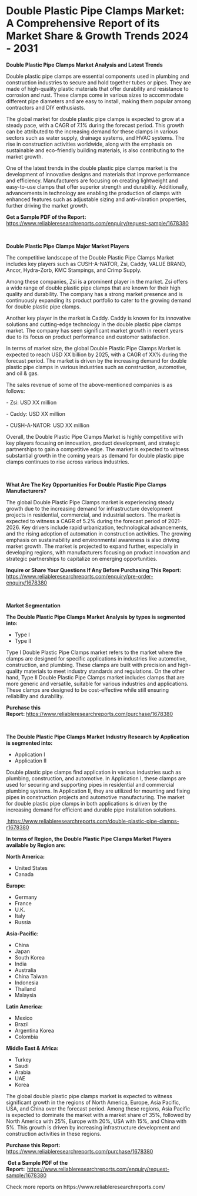 <p><h1>Double Plastic Pipe Clamps Market: A Comprehensive Report of its Market Share & Growth Trends 2024 - 2031</h1></p><p><strong>Double Plastic Pipe Clamps Market Analysis and Latest Trends</strong></p>
<p><p>Double plastic pipe clamps are essential components used in plumbing and construction industries to secure and hold together tubes or pipes. They are made of high-quality plastic materials that offer durability and resistance to corrosion and rust. These clamps come in various sizes to accommodate different pipe diameters and are easy to install, making them popular among contractors and DIY enthusiasts.</p><p>The global market for double plastic pipe clamps is expected to grow at a steady pace, with a CAGR of 7.1% during the forecast period. This growth can be attributed to the increasing demand for these clamps in various sectors such as water supply, drainage systems, and HVAC systems. The rise in construction activities worldwide, along with the emphasis on sustainable and eco-friendly building materials, is also contributing to the market growth.</p><p>One of the latest trends in the double plastic pipe clamps market is the development of innovative designs and materials that improve performance and efficiency. Manufacturers are focusing on creating lightweight and easy-to-use clamps that offer superior strength and durability. Additionally, advancements in technology are enabling the production of clamps with enhanced features such as adjustable sizing and anti-vibration properties, further driving the market growth.</p></p>
<p><strong>Get a Sample PDF of the Report:&nbsp;</strong> <a href="https://www.reliableresearchreports.com/enquiry/request-sample/1678380">https://www.reliableresearchreports.com/enquiry/request-sample/1678380</a></p>
<p>&nbsp;</p>
<p><strong>Double Plastic Pipe Clamps Major Market Players</strong></p>
<p><p>The competitive landscape of the Double Plastic Pipe Clamps Market includes key players such as CUSH-A-NATOR, Zsi, Caddy, VALUE BRAND, Ancor, Hydra-Zorb, KMC Stampings, and Crimp Supply. </p><p>Among these companies, Zsi is a prominent player in the market. Zsi offers a wide range of double plastic pipe clamps that are known for their high quality and durability. The company has a strong market presence and is continuously expanding its product portfolio to cater to the growing demand for double plastic pipe clamps.</p><p>Another key player in the market is Caddy. Caddy is known for its innovative solutions and cutting-edge technology in the double plastic pipe clamps market. The company has seen significant market growth in recent years due to its focus on product performance and customer satisfaction.</p><p>In terms of market size, the global Double Plastic Pipe Clamps Market is expected to reach USD XX billion by 2025, with a CAGR of XX% during the forecast period. The market is driven by the increasing demand for double plastic pipe clamps in various industries such as construction, automotive, and oil & gas.</p><p>The sales revenue of some of the above-mentioned companies is as follows: </p><p>- Zsi: USD XX million</p><p>- Caddy: USD XX million</p><p>- CUSH-A-NATOR: USD XX million</p><p>Overall, the Double Plastic Pipe Clamps Market is highly competitive with key players focusing on innovation, product development, and strategic partnerships to gain a competitive edge. The market is expected to witness substantial growth in the coming years as demand for double plastic pipe clamps continues to rise across various industries.</p></p>
<p>&nbsp;</p>
<p><strong>What Are The Key Opportunities For Double Plastic Pipe Clamps Manufacturers?</strong></p>
<p><p>The global Double Plastic Pipe Clamps market is experiencing steady growth due to the increasing demand for infrastructure development projects in residential, commercial, and industrial sectors. The market is expected to witness a CAGR of 5.2% during the forecast period of 2021-2026. Key drivers include rapid urbanization, technological advancements, and the rising adoption of automation in construction activities. The growing emphasis on sustainability and environmental awareness is also driving market growth. The market is projected to expand further, especially in developing regions, with manufacturers focusing on product innovation and strategic partnerships to capitalize on emerging opportunities.</p></p>
<p><strong>Inquire or Share Your Questions If Any Before Purchasing This Report:</strong> <a href="https://www.reliableresearchreports.com/enquiry/pre-order-enquiry/1678380">https://www.reliableresearchreports.com/enquiry/pre-order-enquiry/1678380</a></p>
<p>&nbsp;</p>
<p><strong>Market Segmentation</strong></p>
<p><strong>The Double Plastic Pipe Clamps Market Analysis by types is segmented into:</strong></p>
<p><ul><li>Type I</li><li>Type II</li></ul></p>
<p><p>Type I Double Plastic Pipe Clamps market refers to the market where the clamps are designed for specific applications in industries like automotive, construction, and plumbing. These clamps are built with precision and high-quality materials to meet industry standards and regulations. On the other hand, Type II Double Plastic Pipe Clamps market includes clamps that are more generic and versatile, suitable for various industries and applications. These clamps are designed to be cost-effective while still ensuring reliability and durability.</p></p>
<p><strong>Purchase this Report:&nbsp;</strong><a href="https://www.reliableresearchreports.com/purchase/1678380">https://www.reliableresearchreports.com/purchase/1678380</a></p>
<p>&nbsp;</p>
<p><strong>The Double Plastic Pipe Clamps Market Industry Research by Application is segmented into:</strong></p>
<p><ul><li>Application I</li><li>Application II</li></ul></p>
<p><p>Double plastic pipe clamps find application in various industries such as plumbing, construction, and automotive. In Application I, these clamps are used for securing and supporting pipes in residential and commercial plumbing systems. In Application II, they are utilized for mounting and fixing pipes in construction projects and automotive manufacturing. The market for double plastic pipe clamps in both applications is driven by the increasing demand for efficient and durable pipe installation solutions.</p></p>
<p><a href="https://www.reliableresearchreports.com/double-plastic-pipe-clamps-r1678380">&nbsp;https://www.reliableresearchreports.com/double-plastic-pipe-clamps-r1678380</a></p>
<p><strong>In terms of Region, the Double Plastic Pipe Clamps Market Players available by Region are:</strong></p>
<p>
    <p> <strong> North America: </strong>
        <ul>
            <li>United States</li>
            <li>Canada</li>
        </ul>
        </p> 
    <p> <strong> Europe: </strong>
        <ul>
            <li>Germany</li>
            <li>France</li>
            <li>U.K.</li>
            <li>Italy</li>
            <li>Russia</li>
        </ul>
        </p> 
    <p> <strong> Asia-Pacific: </strong>
        <ul>
            <li>China</li>
            <li>Japan</li>
            <li>South Korea</li>
            <li>India</li>
            <li>Australia</li>
            <li>China Taiwan</li>
            <li>Indonesia</li>
            <li>Thailand</li>
            <li>Malaysia</li>
        </ul>
        </p> 
    <p> <strong> Latin America: </strong>
        <ul>
            <li>Mexico</li>
            <li>Brazil</li>
            <li>Argentina Korea</li>
            <li>Colombia</li>
        </ul>
        </p> 
    <p> <strong> Middle East & Africa: </strong>
        <ul>
            <li>Turkey</li>
            <li>Saudi</li>
            <li>Arabia</li>
            <li>UAE</li>
            <li>Korea</li>
        </ul>
    </p>
    </p>
<p><p>The global double plastic pipe clamps market is expected to witness significant growth in the regions of North America, Europe, Asia Pacific, USA, and China over the forecast period. Among these regions, Asia Pacific is expected to dominate the market with a market share of 35%, followed by North America with 25%, Europe with 20%, USA with 15%, and China with 5%. This growth is driven by increasing infrastructure development and construction activities in these regions.</p></p>
<p><strong>Purchase this Report: </strong><a href="https://www.reliableresearchreports.com/purchase/1678380">https://www.reliableresearchreports.com/purchase/1678380</a></p>
<p>&nbsp;<strong>Get a Sample PDF of the Report:&nbsp;&nbsp;</strong><a href="https://www.reliableresearchreports.com/enquiry/request-sample/1678380">https://www.reliableresearchreports.com/enquiry/request-sample/1678380</a></p>
<p><strong></strong></p>
<p>Check more reports on https://www.reliableresearchreports.com/</p>